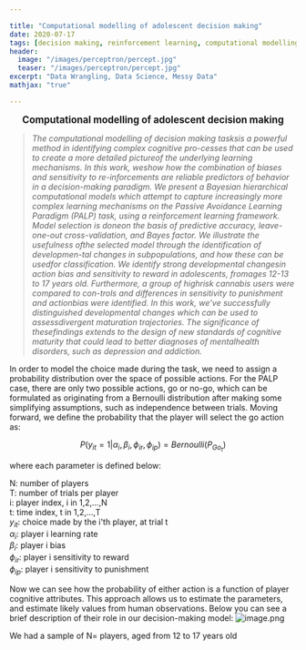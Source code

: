 ```yaml
---

title: "Computational modelling of adolescent decision making"
date: 2020-07-17
tags: [decision making, reinforcement learning, computational modelling]
header:
  image: "/images/perceptron/percept.jpg"
  teaser: "/images/perceptron/percept.jpg"
excerpt: "Data Wrangling, Data Science, Messy Data"
mathjax: "true"

---
```



<p style="text-align: center;"><big><b>Computational modelling of adolescent decision making</b></big></p>

<blockquote>
<i>The computational modelling of decision making tasksis a powerful method in identifying complex cognitive pro-cesses that can be used to create a more detailed pictureof the underlying learning mechanisms.   In this work,  weshow how the combination of biases and sensitivity to re-inforcements  are  reliable  predictors  of  behavior  in  a  decision-making  paradigm.   We  present  a  Bayesian  hierarchical computational models which attempt to capture increasingly more complex learning mechanisms on the Passive Avoidance Learning Paradigm (PALP) task, using a reinforcement learning framework.  Model selection is doneon  the  basis  of  predictive  accuracy,  leave-one-out  cross-validation, and Bayes factor. We illustrate the usefulness ofthe selected model through the identification of developmen-tal changes in subpopulations, and how these can be usedfor classification. We identify strong developmental changesin action bias and sensitivity to reward in adolescents, fromages 12-13 to 17 years old.  Furthermore, a group of highrisk cannabis users were compared to con-trols and differences in sensitivity to punishment and actionbias were identified. In this work, we’ve successfully distinguished developmental changes which can be used to assessdivergent maturation trajectories. The significance of thesefindings extends to the design of new standards of cognitive maturity that could lead to better diagnoses of mentalhealth disorders, such as depression and addiction.</i>
</blockquote>

In order to model the choice made during the task, we need to assign a probability distribution over the space of possible actions. For the PALP case, there are only two possible actions, go or no-go, which can be formulated as originating from a Bernoulli distribution after making some simplifying assumptions, such as independence between trials. Moving forward, we define the probability that the player will select the go action as:

$$P(y_{it}=1|\alpha_{i},\beta_{i},\phi_{ir},\phi_{ip}) = Bernoulli(P_{Go_{t}})$$

where each parameter is defined below:

N: number of players  
T: number of trials per player  
i: player index, i in 1,2,...,N  
t: time index, t in 1,2,...,T  
$y_{it}$: choice made by the i'th player, at trial t   
$\alpha_{i}$: player i learning rate   
$\beta_{i}$: player i bias   
$\phi_{ir}$: player i sensitivity to reward   
$\phi_{ip}$: player i sensitivity to punishment  

Now we can see how the probability of either action is a function of player cognitive attributes. This approach allows us to estimate the parameters, and estimate likely values from human observations. Below you can see a brief description of their role in our decision-making model:
![image.png](attachment:image.png)

We had a sample of N= players, aged from 12 to 17 years old 


```python

```
